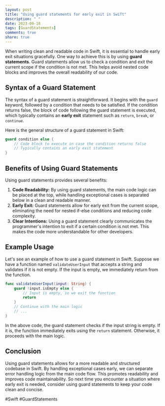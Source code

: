 ```yaml
---
layout: post
title: "Using guard statements for early exit in Swift"
description: " "
date: 2023-09-18
tags: [GuardStatements]
comments: true
share: true
---
```


When writing clean and readable code in Swift, it is essential to handle early exit situations gracefully. One way to achieve this is by using **guard statements**. Guard statements allow us to check a condition and exit the current scope if the condition is not met. This helps avoid nested code blocks and improves the overall readability of our code.

## Syntax of a Guard Statement

The syntax of a guard statement is straightforward. It begins with the `guard` keyword, followed by a condition that needs to be satisfied. If the condition returns false, the block of code following the guard statement is executed, which typically contains an **early exit** statement such as `return`, `break`, or `continue`.

Here is the general structure of a guard statement in Swift:

```swift
guard condition else {
    // Code block to execute in case the condition returns false
    // Typically contains an early exit statement
}
```

## Benefits of Using Guard Statements

Using guard statements provides several benefits:

1. **Code Readability:** By using guard statements, the main code logic can be placed at the top, while handling exceptional cases is separated below in a clean and readable manner.
2. **Early Exit:** Guard statements allow for early exit from the current scope, eliminating the need for nested if-else conditions and reducing code complexity.
3. **Clear Intentions:** Using a guard statement clearly communicates the programmer's intention to exit if a certain condition is not met. This makes the code more understandable for other developers.

## Example Usage

Let's see an example of how to use a guard statement in Swift. Suppose we have a function named `validateUserInput` that accepts a string and validates if it is not empty. If the input is empty, we immediately return from the function.

```swift
func validateUserInput(input: String) {
    guard !input.isEmpty else {
        // Input is empty, so we exit the function
        return
    }
    // Continue with the main logic
    // ...
}
```

In the above code, the guard statement checks if the input string is empty. If it is, the function immediately exits using the `return` statement. Otherwise, it proceeds with the main logic.

## Conclusion

Using guard statements allows for a more readable and structured codebase in Swift. By handling exceptional cases early, we can separate error handling logic from the main code flow. This promotes readability and improves code maintainability. So next time you encounter a situation where early exit is needed, consider using guard statements to keep your code clean and concise.

#Swift #GuardStatements